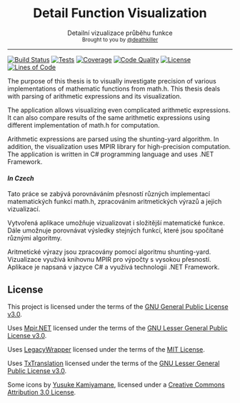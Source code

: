 <h1 align="center">
    Detail Function Visualization
</h1>

<div align="center">
    Detailní vizualizace průběhu funkce
</div>

<div align="center">
  <sub>
    Brought to you by <a href="https://github.com/deathkiller">@deathkiller</a>
  </sub>
</div>
<hr/>

[![Build Status](https://img.shields.io/appveyor/ci/deathkiller/fvis/master.svg?logo=data:image/svg+xml;base64,PHN2ZyB4bWxucz0iaHR0cDovL3d3dy53My5vcmcvMjAwMC9zdmciIHZpZXdCb3g9IjAgMCAyNCAyNCI+PHBhdGggZmlsbD0iI2ZmZmZmZiIgZD0iTTI0IDIuNXYxOUwxOCAyNCAwIDE4LjV2LS41NjFsMTggMS41NDVWMHpNMSAxMy4xMTFMNC4zODUgMTAgMSA2Ljg4OWwxLjQxOC0uODI3TDUuODUzIDguNjUgMTIgM2wzIDEuNDU2djExLjA4OEwxMiAxN2wtNi4xNDctNS42NS0zLjQzNCAyLjU4OXpNNy42NDQgMTBMMTIgMTMuMjgzVjYuNzE3eiI+PC9wYXRoPjwvc3ZnPg==)](https://ci.appveyor.com/project/deathkiller/fvis)
[![Tests](https://img.shields.io/appveyor/tests/deathkiller/fvis.svg?compact_message)](https://ci.appveyor.com/project/deathkiller/fvis/build/tests)
[![Coverage](https://img.shields.io/codecov/c/github/deathkiller/fvis.svg)](https://codecov.io/gh/deathkiller/fvis)
[![Code Quality](https://img.shields.io/codacy/grade/5eac2aa64dfa4e91ab8c3144e290783a.svg)](https://www.codacy.com/app/deathkiller/fvis)
[![License](https://img.shields.io/github/license/deathkiller/fvis.svg)](https://github.com/deathkiller/fvis/blob/master/LICENSE)
[![Lines of Code](https://img.shields.io/badge/lines%20of%20code-18k-blue.svg)](https://github.com/deathkiller/fvis/graphs/code-frequency)


The purpose of this thesis is to visually investigate precision of various implementations of mathematic functions from math.h. This thesis deals with parsing of arithmetic expressions and its visualization.

The application allows visualizing even complicated arithmetic expressions. It can also compare results of the same arithmetic expressions using different implementation of math.h for computation.

Arithmetic expressions are parsed using the shunting-yard algorithm. In addition, the visualization uses MPIR library for high-precision computation. The application is written in C# programming language and uses .NET Framework.


#### *In Czech*
Tato práce se zabývá porovnáváním přesností různých implementací matematických funkcí math.h, zpracováním aritmetických výrazů a jejich vizualizací.

Vytvořená aplikace umožňuje vizualizovat i složitější matematické funkce. Dále umožnuje porovnávat výsledky stejných funkcí, které jsou spočítané různými algoritmy.

Aritmetické výrazy jsou zpracovány pomocí algoritmu shunting-yard. Vizualizace využívá knihovnu MPIR pro výpočty s vysokou přesností. Aplikace je napsaná v jazyce C# a využívá technologii .NET Framework.


## License
This project is licensed under the terms of the [GNU General Public License v3.0](./LICENSE).

Uses [Mpir.NET](http://wezeku.github.io/Mpir.NET/) licensed under the terms of the [GNU Lesser General Public License v3.0](https://github.com/wezeku/Mpir.NET/blob/master/LICENSE.txt).

Uses [LegacyWrapper](https://github.com/CodefoundryDE/LegacyWrapper) licensed under the terms of the [MIT License](https://github.com/CodefoundryDE/LegacyWrapper/blob/master/LICENSE).

Uses [TxTranslation](https://github.com/ygoe/TxTranslation) licensed under the terms of the [GNU Lesser General Public License v3.0](https://github.com/ygoe/TxTranslation/blob/master/LICENSE-LGPL).

Some icons by [Yusuke Kamiyamane](http://p.yusukekamiyamane.com/), licensed under a [Creative Commons Attribution 3.0 License](http://creativecommons.org/licenses/by/3.0/).